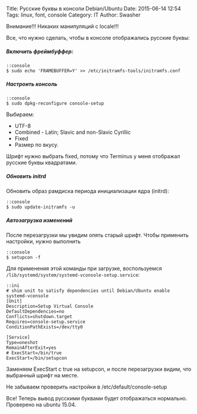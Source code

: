 Title: Русские буквы в консоли Debian/Ubuntu
Date: 2015-06-14 12:54
Tags: linux, font, console
Category: IT
Author: Swasher

Внимание!!! Никаких манипуляций с locale!!!

Все, что нужно сделать, чтобы в консоле отображались русские буквы:

##### Включить фреймбуффер:

    ::console
    $ sudo echo 'FRAMEBUFFER=Y' >> /etc/initramfs-tools/initramfs.conf
 
##### Настроить консоль

    ::console
    $ sudo dpkg-reconfigure console-setup
    
Выбираем:

- UTF-8
- Combined - Latin; Slavic and non-Slavic Cyrillic
- Fixed
- Размер по вкусу.
    
Шрифт нужно выбрать fixed, потому что Terminus у меня отображал русские буквы квадратами.

##### Обновить initrd

Обновить образ рамдиска периода инициализации ядра (initrd):

    ::console
    $ sudo update-initramfs -u
   
##### Автозагрузка изменений

После перезагрузки мы увидим опять старый шрифт. Чтобы применить настройки, нужно выполнить

    ::console
    $ setupcon -f

Для применения этой команды при загрузке, воспользуемся `/lib/systemd/system/systemd-vconsole-setup.service`:

    ::ini
    # shim unit to satisfy dependencies until Debian/Ubuntu enable systemd-vconsole
    [Unit]
    Description=Setup Virtual Console
    DefaultDependencies=no
    Conflicts=shutdown.target
    Requires=console-setup.service
    ConditionPathExists=/dev/tty0
    
    [Service]
    Type=oneshot
    RemainAfterExit=yes
    # ExecStart=/bin/true
    ExecStart=/bin/setupcon

Заменяем ExecStart с true на setupcon, и после перезагрузки видим, что выбранный шрифт на месте.

Не забываем проверить настройки в /etc/default/console-setup

Все! Теперь вывод русскими буквами будет отображаться нормально. Проверено на ubuntu 15.04.